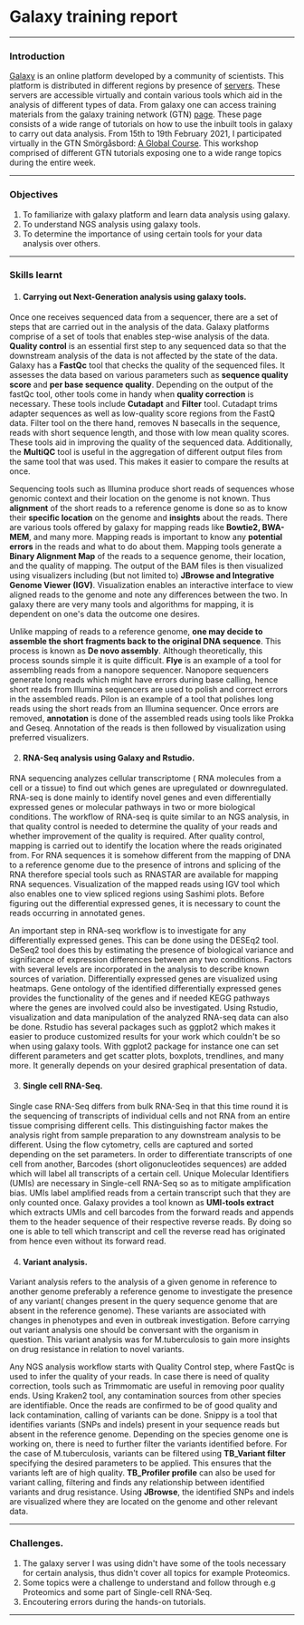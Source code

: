 # **Galaxy training report**

---
### **Introduction**

[Galaxy](https://galaxyproject.org/community/) is an online platform developed by a community of scientists. This platform is distributed in different regions by presence of [servers](https://galaxyproject.org/usegalaxy/). These servers are accessible virtually and contain various tools which aid in the analysis of different types of data. From galaxy one can access training materials from the galaxy training network (GTN) [page](https://training.galaxyproject.org/). These page consists  of a wide range of tutorials on how to use the inbuilt tools in galaxy to carry out data analysis. From 15th to 19th February 2021, I participated virtually in the GTN Smörgåsbord: [A Global Course](https://training.galaxyproject.org/training-material/smorgasbord.html). This workshop comprised of different GTN tutorials exposing one to a wide range topics during the entire week.

---

### **Objectives**
1. To familiarize with galaxy platform and learn data analysis using galaxy.
2. To understand NGS analysis using galaxy tools.
3. To determine the importance of using certain tools for your data analysis over others.

---

### **Skills learnt**

1. #### **Carrying out Next-Generation analysis using galaxy tools.**

Once one receives sequenced data from a sequencer, there are a set of steps that are carried out in the analysis of the data. Galaxy platforms comprise of a set of tools that enables step-wise analysis of the data. **Quality control** is an essential first step to any sequenced data so that the downstream analysis of the data is not affected by the state of the data. Galaxy has a **FastQc** tool that checks the quality of the sequenced files. It assesses the data based on various parameters such as **sequence quality score** and **per base sequence quality**. Depending on the output of the fastQc tool, other tools come in handy when **quality correction** is necessary. These tools include **Cutadapt** and **Filter** tool. Cutadapt trims adapter sequences as well as low-quality score regions from the FastQ data. Filter tool on the there hand, removes N basecalls in the sequence, reads with short sequence length, and those with low mean quality scores. These tools aid in improving the quality of the sequenced data. Additionally, the **MultiQC** tool is useful in the aggregation of different output files from the same tool that was used. This makes it easier to compare the results at once.
  
Sequencing tools such as Illumina produce short reads of sequences whose genomic context and their location on the genome is not known. Thus **alignment** of the short reads to a reference genome is done so as to know their **specific location** on the genome and **insights** about the reads. There are various tools offered by galaxy for mapping reads like **Bowtie2, BWA-MEM**, and many more. Mapping reads is important to know any **potential errors** in the reads and what to do about them. Mapping tools generate a **Binary Alignment Map** of the reads to a sequence genome, their location, and the quality of mapping. The output of the BAM files is then visualized using visualizers including (but not limited to) **JBrowse and Integrative Genome Viewer (IGV)**. Visualization enables an interactive interface to view aligned reads to the genome and note any differences between the two. In galaxy there are very many tools and algorithms for mapping, it is dependent on one's data the outcome one desires.
    
Unlike mapping of reads to a reference genome, **one may decide to assemble the short fragments back to the original DNA sequence**. This process is known as **De novo assembly**. Although theoretically, this process sounds simple it is quite difficult. **Flye** is an example of a tool for assembling reads from a nanopore sequencer. Nanopore sequencers generate long reads which might have errors during base calling, hence short reads from Illumina sequencers are used to polish and correct errors in the assembled reads. Pilon is an example of a tool that polishes long reads using the short reads from an Illumina sequencer. Once errors are removed, **annotation** is done of the assembled reads using tools like Prokka and Geseq. Annotation of the reads is then followed by visualization using preferred visualizers.
	
2. #### **RNA-Seq analysis using Galaxy and Rstudio.**

RNA sequencing analyzes cellular transcriptome ( RNA molecules from a cell or a tissue) to find out which genes are upregulated or downregulated. RNA-seq is done mainly to identify novel genes and even differentially expressed genes or molecular pathways in two or more biological conditions. The workflow of RNA-seq is quite similar to an NGS analysis, in that quality control is needed to determine the quality of your reads and whether improvement of the quality is required. After quality control, mapping is carried out to identify the location where the reads originated from. For RNA sequences it is somehow different from the mapping of DNA to a reference genome due to the presence of introns and splicing of the RNA therefore special tools such as RNASTAR are available for mapping RNA sequences. Visualization of the mapped reads using IGV tool which also enables one to view spliced regions using Sashimi plots. Before figuring out the differential expressed genes, it is necessary to count the reads occurring in annotated genes.
   
An important step in RNA-seq workflow is to investigate for any differentially expressed genes. This can be done using the DESEq2 tool. DeSeq2 tool does this by estimating the presence of biological variance and significance of expression differences between any two conditions. Factors with several levels are incorporated in the analysis to describe known sources of variation. Differentially expressed genes are visualized using heatmaps. Gene ontology of the identified differentially expressed genes provides the functionality of the genes and if needed KEGG pathways where the genes are involved could also be investigated. Using Rstudio, visualization and data manipulation of the analyzed RNA-seq data can also be done. Rstudio has several packages such as ggplot2 which makes it easier to produce customized results for your work which couldn't be so when using galaxy tools. With ggplot2 package for instance one can set different parameters and get scatter plots, boxplots, trendlines, and many more. It generally depends on your desired graphical presentation of data. 

3. #### **Single cell RNA-Seq.**

Single case RNA-Seq differs from bulk RNA-Seq in that this time round it is the sequencing of transcripts of individual cells and not RNA from an entire tissue comprising different cells. This distinguishing factor makes the analysis right from sample preparation to any downstream analysis to be different. Using the flow cytometry, cells are captured and sorted depending on the set parameters. In order to differentiate transcripts of one cell from another, Barcodes (short oligonucleotides sequences) are added which will label all transcripts of a certain cell. Unique Molecular Identifiers (UMIs) are necessary in Single-cell RNA-Seq so as to mitigate amplification bias. UMIs label amplified reads from a certain transcript such that they are only counted once. Galaxy provides a tool known as **UMI-tools extract** which extracts UMIs and cell barcodes from the forward reads and appends them to the header sequence of their respective reverse reads. By doing so one is able to tell which transcript and cell the reverse read has originated from hence even without its forward read.

4. #### **Variant analysis.**

Variant analysis refers to the analysis of a given genome in reference to another genome preferably a reference genome to investigate the presence of any variant( changes present in the query sequence genome that are absent in the reference genome). These variants are associated with changes in phenotypes and even in outbreak investigation. Before carrying out variant analysis one should be conversant with the organism in question. This variant analysis was for M.tuberculosis to gain more insights on drug resistance in relation to novel variants.

Any NGS analysis workflow starts with Quality Control step, where FastQc is used to infer the quality of your reads. In case there is need of quality correction, tools such as Trimmomatic are useful in removing poor quality ends. Using Kraken2 tool, any contamination sources from other species are identifiable. Once the reads are confirmed to be of good quality and lack contamination, calling of variants can be done. Snippy is a tool that identifies variants (SNPs and indels) present in your sequence reads but absent in the reference genome. Depending on the species genome one is working on, there is need to further filter the variants identified before. For the case of M.tuberculosis, variants can be filtered using **TB_Variant filter** specifying the desired parameters to be applied. This ensures that the variants left are of high quality. **TB_Profiler profile** can also be used for variant calling, filtering and finds any relationship between identified variants and drug resistance. Using **JBrowse**, the identified SNPs and indels are visualized where they are located on the genome and other relevant data.

---

### **Challenges.**

1. The galaxy server I was using didn't have some of the tools necessary for certain analysis, thus didn't cover all topics for example Proteomics.
2. Some topics were a challenge to understand and follow through e.g Proteomics and some part of Single-cell RNA-Seq.
3. Encoutering errors during the hands-on tutorials.

---



